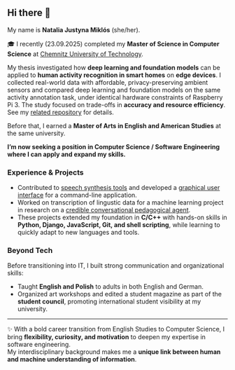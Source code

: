 ## Hi there 👋
My name is **Natalia Justyna Miklós** (she/her).

🎓 I recently (23.09.2025) completed my **Master of Science in Computer Science** at [Chemnitz University of Technology](https://www.tu-chemnitz.de/index.html.en).  

My thesis investigated how **deep learning and foundation models** can be applied to **human activity recognition in smart homes** on **edge devices**. I collected real-world data with affordable, privacy-preserving ambient sensors and compared deep learning and foundation models on the same activity annotation task, under identical hardware constraints of Raspberry Pi 3. The study focused on trade-offs in **accuracy and resource efficiency**. See my [related repository](https://github.com/njmiklos/thesis-scripts-har-smart-home) for details.

Before that, I earned a **Master of Arts in English and American Studies** at the same university.

**I’m now seeking a position in Computer Science / Software Engineering where I can apply and expand my skills.**

### Experience & Projects
- Contributed to [speech synthesis tools](https://github.com/njmiklos/pronunciation-dictionary-utils) and developed a [graphical user interface](https://github.com/njmiklos/synthesis-gui) for a command-line application.  
- Worked on transcription of lingustic data for a machine learning project in research on a [credible conversational pedagogical agent](https://hybrid-societies.org/en/research/d03/).  
- These projects extended my foundation in **C/C++** with hands-on skills in **Python, Django, JavaScript, Git, and shell scripting**, while learning to quickly adapt to new languages and tools.
### Beyond Tech
Before transitioning into IT, I built strong communication and organizational skills:  
- Taught **English and Polish** to adults in both English and German.  
- Organized art workshops and edited a student magazine as part of the **student council**, promoting international student visibility at my university.  
---
✨ With a bold career transition from English Studies to Computer Science, I bring **flexibility, curiosity, and motivation** to deepen my expertise in software engineering.  
My interdisciplinary background makes me a **unique link between human and machine understanding of information**.
